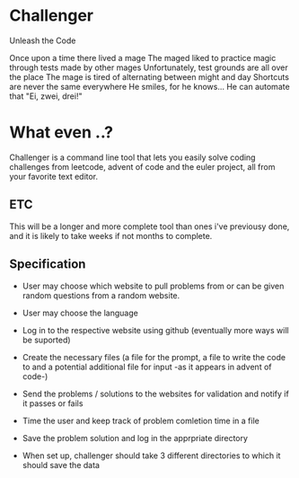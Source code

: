 # Challenger
Unleash the Code

Once upon a time there lived a mage
The maged liked to practice magic through tests made by other mages
Unfortunately, test grounds are all over the place
The mage is tired of alternating between might and day
Shortcuts are never the same everywhere
He smiles, for he knows...
He can automate that
"Ei, zwei, drei!"

# What even ..?

Challenger is a command line tool that lets you easily solve coding challenges from leetcode, advent of code and the euler project, all from your favorite text editor.

## ETC

This will be a longer and more complete tool than ones i've previousy done, and it is likely to take weeks if not months to complete.

## Specification

- User may choose which website to pull problems from or can be given random questions from a random website.
- User may choose the language
- Log in to the respective website using github (eventually more ways will be suported)
- Create the necessary files (a file for the prompt, a file to write the code to and a potential additional file for input -as it appears in advent of code-)
- Send the problems / solutions to the websites for validation and notify if it passes or fails
- Time the user and keep track of problem comletion time in a file
- Save the problem solution and log in the apprpriate directory

- When set up, challenger should take 3 different directories to which it should save the data 
